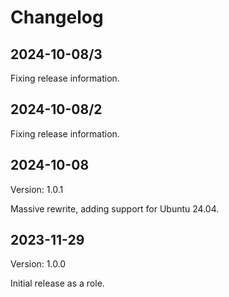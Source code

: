 # Changelog

## 2024-10-08/3

Fixing release information.

## 2024-10-08/2

Fixing release information.

## 2024-10-08

Version: 1.0.1

Massive rewrite, adding support for Ubuntu 24.04.

## 2023-11-29

Version: 1.0.0

Initial release as a role.
